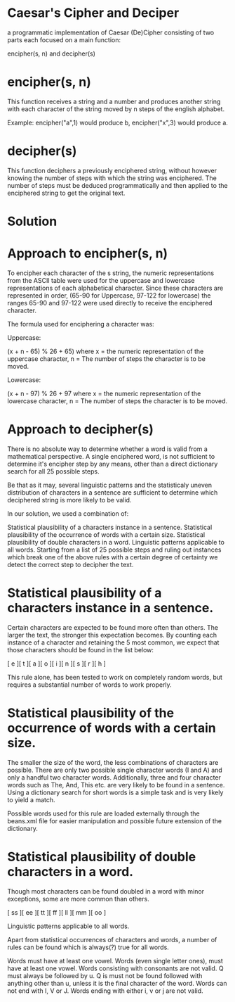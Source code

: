 # Caesar's Cipher and Deciper

a programmatic implementation of Caesar (De)Cipher consisting of two parts each focused on a main function:

encipher(s, n) and decipher(s)

# encipher(s, n)

This function receives a string and a number and produces another string with each character of the string moved by n steps of the english alphabet.

Example: encipher("a",1) would produce b, encipher("x",3) would produce a.

# decipher(s)

This function deciphers a previously enciphered string, without however knowing the number of steps with which the string was enciphered. The number of steps must be deduced programmatically and then applied to the enciphered string to get the original text.

# Solution

# Approach to encipher(s, n)

To encipher each character of the s string, the numeric representations from the ASCII table were used for the uppercase and lowercase representations of each alphabetical character. Since these characters are represented in order, (65-90 for Uppercase, 97-122 for lowercase) the ranges 65-90 and 97-122 were used directly to receive the enciphered character.

The formula used for enciphering a character was:

Uppercase:

(x + n - 65) % 26 + 65) where x = the numeric representation of the uppercase character, n = The number of steps the character is to be moved.

Lowercase:

(x + n - 97) % 26 + 97 where x = the numeric representation of the lowercase character, n = The number of steps the character is to be moved.

# Approach to decipher(s)

There is no absolute way to determine whether a word is valid from a mathematical perspective. A single enciphered word, is not sufficient to determine it's encipher step by any means, other than a direct dictionary search for all 25 possible steps.

Be that as it may, several linguistic patterns and the statisticaly uneven distribution of characters in a sentence are sufficient to determine which deciphered string is more likely to be valid.

In our solution, we used a combination of:

Statistical plausibility of a characters instance in a sentence.
Statistical plausibility of the occurrence of words with a certain size.
Statistical plausibility of double characters in a word.
Linguistic patterns applicable to all words.
Starting from a list of 25 possible steps and ruling out instances which break one of the above rules with a certain degree of certainty we detect the correct step to decipher the text.

# Statistical plausibility of a characters instance in a sentence.

Certain characters are expected to be found more often than others. The larger the text, the stronger this expectation becomes. By counting each instance of a character and retaining the 5 most common, we expect that those characters should be found in the list below:

[ e ][ t ][ a ][ o ][ i ][ n ][ s ][ r ][ h ]

This rule alone, has been tested to work on completely random words, but requires a substantial number of words to work properly.

# Statistical plausibility of the occurrence of words with a certain size.

The smaller the size of the word, the less combinations of characters are possible. There are only two possible single character words (I and A) and only a handful two character words. Additionally, three and four character words such as The, And, This etc. are very likely to be found in a sentence. Using a dictionary search for short words is a simple task and is very likely to yield a match.

Possible words used for this rule are loaded externally through the beans.xml file for easier manipulation and possible future extension of the dictionary.

# Statistical plausibility of double characters in a word.

Though most characters can be found doubled in a word with minor exceptions, some are more common than others.

[ ss ][ ee ][ tt ][ ff ][ ll ][ mm ][ oo ]

Linguistic patterns applicable to all words.

Apart from statistical occurrences of characters and words, a number of rules can be found which is always(?) true for all words.

Words must have at least one vowel. Words (even single letter ones), must have at least one vowel. Words consisting with consonants are not valid.
Q must always be followed by u. Q is must not be found followed with anything other than u, unless it is the final character of the word.
Words can not end with I, V or J. Words ending with either i, v or j are not valid.


